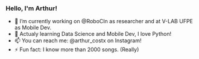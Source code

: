 ### Hello, I'm Arthur!

<!--
**thurcst/thurcst** is a ✨ _special_ ✨ repository because its `README.md` (this file) appears on your GitHub profile.

Here are some ideas to get you started:
-->

- 🔭 I’m currently working on @RoboCIn as researcher and at V-LAB UFPE as Mobile Dev.
- 🌱 Actualy learning Data Science and Mobile Dev, I love Python!
- 📫 You can reach me: @arthur_costx on Instagram!
- ⚡ Fun fact: I know more than 2000 songs. (Really)

